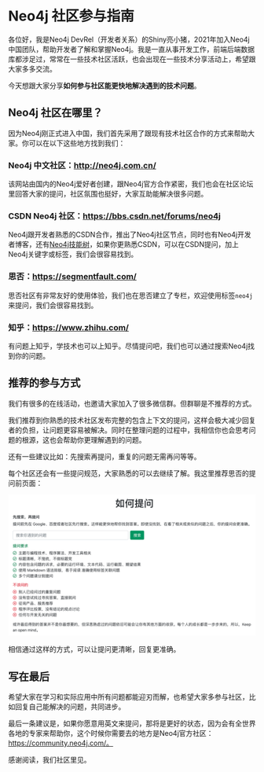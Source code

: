 # Neo4j 社区参与指南

各位好，我是Neo4j DevRel（开发者关系）的Shiny亮小猪，2021年加入Neo4j中国团队，帮助开发者了解和掌握Neo4j。我是一直从事开发工作，前端后端数据库都涉足过，常常在一些技术社区活跃，也会出现在一些技术分享活动上，希望跟大家多多交流。

今天想跟大家分享**如何参与社区能更快地解决遇到的技术问题**。

## Neo4j 社区在哪里？

因为Neo4j刚正式进入中国，我们首先采用了跟现有技术社区合作的方式来帮助大家。你可以在以下这些地方找到我们：

### Neo4j 中文社区：http://neo4j.com.cn/

该网站由国内的Neo4j爱好者创建，跟Neo4j官方合作紧密，我们也会在社区论坛里回答大家的提问，社区氛围也挺好，大家互助能解决很多问题。

### CSDN Neo4j 社区：https://bbs.csdn.net/forums/neo4j

Neo4j跟开发者熟悉的CSDN合作，推出了Neo4j社区节点，同时也有Neo4j开发者博客，还有[Neo4j技能树](https://bbs.csdn.net/skill/neo4j)，如果你更熟悉CSDN，可以在CSDN提问，加上Neo4j关键字或标签，我们会很容易找到。

### 思否：https://segmentfault.com/

思否社区有非常友好的使用体验，我们也在思否建立了专栏，欢迎使用标签`neo4j`来提问，我们会很容易找到。

### 知乎：https://www.zhihu.com/

有问题上知乎，学技术也可以上知乎。尽情提问吧，我们也可以通过搜索Neo4j找到你的问题。

## 推荐的参与方式

我们有很多的在线活动，也邀请大家加入了很多微信群。但群聊是不推荐的方式。

我们推荐到你熟悉的技术社区发布完整的包含上下文的提问，这样会极大减少回复者的负担，让问题更容易被解决。同时在整理问题的过程中，我相信你也会思考问题的根源，这也会帮助你更理解遇到的问题。

还有一些建议比如：先搜索再提问，重复的问题无需再问等等。

每个社区还会有一些提问规范，大家熟悉的可以去继续了解。我这里推荐思否的提问前页面：

![sf-how-to-ask-questions](neo4j-community-guide/sf-how-to-ask-questions.png)

相信通过这样的方式，可以让提问更清晰，回复更准确。

## 写在最后

希望大家在学习和实际应用中所有问题都能迎刃而解，也希望大家多参与社区，比如回复自己能解决的问题，共同进步。

最后一条建议是，如果你愿意用英文来提问，那将是更好的状态，因为会有全世界各地的专家来帮助你，这个时候你需要去的地方是Neo4j官方社区：https://community.neo4j.com/。

感谢阅读，我们社区里见。



